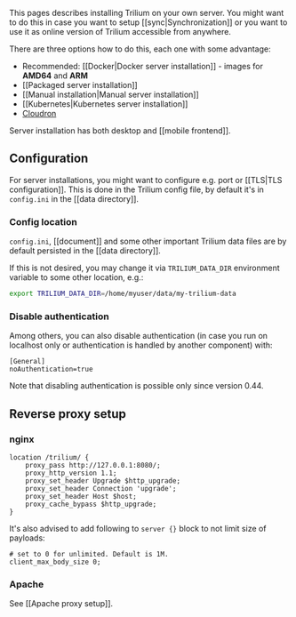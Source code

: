 This pages describes installing Trilium on your own server. You might want to do this in case you want to setup [[sync|Synchronization]] or you want to use it as online version of Trilium accessible from anywhere.

There are three options how to do this, each one with some advantage:

* Recommended: [[Docker|Docker server installation]] - images for **AMD64** and **ARM**
* [[Packaged server installation]]
* [[Manual installation|Manual server installation]]
* [[Kubernetes|Kubernetes server installation]]
* [Cloudron](https://www.cloudron.io/store/com.github.trilium.cloudronapp.html)

Server installation has both desktop and [[mobile frontend]].

## Configuration

For server installations, you might want to configure e.g. port or [[TLS|TLS configuration]]. This is done in the Trilium config file, by default it's in `config.ini` in the [[data directory]].

### Config location

`config.ini`, [[document]] and some other important Trilium data files are by default persisted in the [[data directory]].

If this is not desired, you may change it via `TRILIUM_DATA_DIR` environment variable to some other location, e.g.:

```bash
export TRILIUM_DATA_DIR=/home/myuser/data/my-trilium-data
```

### Disable authentication
Among others, you can also disable authentication (in case you run on localhost only or authentication is handled by another component) with:

```
[General]
noAuthentication=true
```

Note that disabling authentication is possible only since version 0.44.

## Reverse proxy setup

### nginx

```
location /trilium/ {
    proxy_pass http://127.0.0.1:8080/;
    proxy_http_version 1.1;
    proxy_set_header Upgrade $http_upgrade;
    proxy_set_header Connection 'upgrade';
    proxy_set_header Host $host;
    proxy_cache_bypass $http_upgrade;
}
```

It's also advised to add following to `server {}` block to not limit size of payloads:

```
# set to 0 for unlimited. Default is 1M.
client_max_body_size 0;
```

### Apache

See [[Apache proxy setup]].